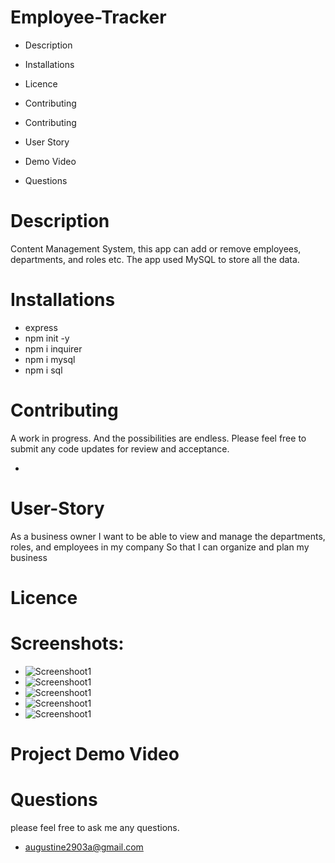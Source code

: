 # Employee-Tracker

* Description
* Installations
* Licence
* Contributing
* Contributing
* User Story
* Demo Video

* Questions

# Description
Content Management System, this app can add or remove employees, departments, and roles etc. The app used MySQL to store all the data.
# Installations
* express
* npm init -y
* npm i inquirer
* npm i mysql
* npm i sql
# Contributing
A work in progress. And the possibilities are endless.
Please feel free to submit any code updates for review and acceptance.

* 

# User-Story
As a business owner I want to be able to view and manage the departments, roles, and employees in my company So that I can organize and plan my business
 # Licence

 # Screenshots:
 * ![Screenshoot1](./images/img1)
 * ![Screenshoot1](./images/img1)
 * ![Screenshoot1](./images/img1)
 * ![Screenshoot1](./images/img1)
 * ![Screenshoot1](./images/img1)

 # Project Demo Video

 # Questions
 please feel free to ask me any questions.

 * augustine2903a@gmail.com